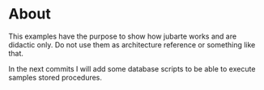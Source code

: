 # About
This examples have the purpose to show how jubarte works and are didactic only. 
Do not use them as architecture reference or something like that.

In the next commits I will add some database scripts to be able to execute samples stored procedures.
